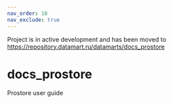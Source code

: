 ```yaml
---
nav_order: 10
nav_exclude: true
---
```


Project is in active development and has been moved to https://repository.datamart.ru/datamarts/docs_prostore

# docs_prostore
Prostore user guide
